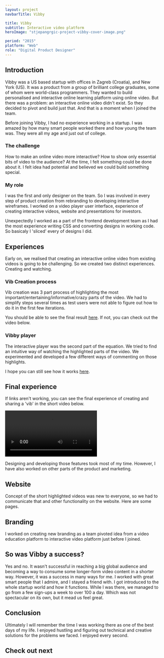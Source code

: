 ```yaml
---
layout: project
navbarTitle: Vibby

title: Vibby
subtitle: Interactive video platform
heroImage: "stjepangrgic-project-vibby-cover-image.png"

period: "2015"
platform: "Web"
role: "Digital Product Designer"
---
```


<!-- 538AFF -->
<!-- bgColor: "linear-gradient(180deg, #2CA3FF 0%, #6A7BFF 100%)" -->

## Introduction
Vibby was a US based startup with offices in Zagreb (Croatia), and New York (US). It was a product from a group of brilliant college graduates, some of whom were world-class programmers. They wanted to build personalised and interactive online learning platform using online video. But there was a problem: an interactive online video didn't exist. So they decided to pivot and build just that. And that is a moment when I joined the team.

Before joining Vibby, I had no experience working in a startup. I was amazed by how many smart people worked there and how young the team was. They were all my age and just out of college.  

<div class="idea full-width grid">

### The challenge
How to make an online video more interactive? How to show only essential bits of video to the audience? At the time, I felt something could be done about it. I felt idea had potential and believed we could build something special.

<figure class="grid-width fix-img">
  <simg name="stjepangrgic-project-vibby-idea.jpg" />
</figure> 

<!-- ### The chalange
How to make video more interactive? How to show only important bits of video to the audinece? Looking pack to this question they feal unecesary, but at the time I fealt something can be done about it. I belived we could build something special. -->

### My role
I was the first and only designer on the team. So I was involved in every step of product creation from rebranding to developing interactive wireframes. I worked on a video player user interface, experience of creating interactive videos, website and presentations for investors. 

Unexpectedly I worked as a part of the frontend development team as I had the most experience writing CSS and converting designs in working code. So basicaly I 'sliced' every of designs I did.

</div> <!-- Idea -->

## Experiences
Early on, we realised that creating an interactive online video from existing videos is going to be challenging. So we created two distinct experiences. Creating and watching.

<div class="solutions full-width grid">

### Vib Creation process
Vib creation was 3 part process of highlighting the most important/entertaining/informative/crazy parts of the video. We had to simplify steps several times as test users were not able to figure out how to do it in the first few iterations.

<figure class="full-width fix-img center" style="max-width: 1300px;">
  <simg name="stjepangrgic-project-vibby-vib-creation-process.jpg" />
</figure>

You should be able to see the final result [here](https://www.vibby.com/create/1). If not, you can check out the video below.

</div>

<div class="block full-width grid">

### Vibby player
The interactive player was the second part of the equation. We tried to find an intuitive way of watching the highlighted parts of the video. We experimented and developed a few different ways of commenting on those highlights.
  
<figure class="full-width fix-img center" style="max-width: 1795px;">
  <simg name="stjepangrgic-project-vibby-player.jpg" />
</figure>

I hope you can still see how it works [here](https://www.vibby.com/watch?vib=71KCMcqWZUc).

</div> <!-- Block -->

## Final experience
If links aren't working, you can see the final experience of creating and sharing a 'vib' in the short video below.

<video class="video" loop controls>
  <source src="/vibby-how-it-works.mp4" type="video/mp4">
  Your browser does not support HTML5 video.
</video>

Designing and developing those features took most of my time. However, I have also worked on other parts of the product and marketing.

<div class="gradient full-width grid">

## Website
Concept of the short highlighted videos was new to everyone, so we had to communicate that and other functionality on the website. Here are some pages.

<figure class="full-width fix-img center" style="max-width: 1426px;">
  <simg name="stjepangrgic-project-vibby-website.jpg" />
</figure>
</div>

## Branding
I worked on creating new branding as a team pivoted idea from a video education platform to interactive video platform just before I joined.

<figure class="g5-5 fix-img">
  <simg name="stjepangrgic-project-vibby-logo-ideas.jpg" />
</figure>

<!-- After a lot of ideas and experiments I decided to combine multiple I decided to blend the distinctive shape of the Istrian peninsula with all the experiences and photos one might have while visiting this amazing and unique region of Croatia. -->

<figure class="grid-width fix-img">
  <simg name="stjepangrgic-project-vibby-logo-conception.jpg" />
</figure>

<figure class="grid-width fix-img">
  <simg name="stjepangrgic-project-vibby-logo-unaccepted.png" />
</figure>

<!-- But in the end team decided to go with someething other -->

<figure class="grid-width fix-img">
  <simg name="stjepangrgic-project-vibby-logo-accepted.png" />
</figure>

<div class="full-width grid conclusion">

## So was Vibby a success?
Yes and no. It wasn't successful in reaching a big global audience and becoming a way to consume some longer-form video content in a shorter way. However, it was a success in many ways for me. I worked with great smart people that I admire, and I stayed a friend with. I got introduced to the whole startup world and how it functions. While I was there, we managed to go from a few sign-ups a week to over 100 a day. Which was not spectacular on its own, but it mead us feel great.

## Conclusion
Ultimately I will remember the time I was working there as one of the best days of my life. I enjoyed hustling and figuring out technical and creative solutions for the problems we faced. I enjoyed every second.

## Check out next

<div class="grid-width next-project">
  <ProjectCard
    url="/work/agrivi"
    title="Agrivi"
    description="Farm managment software"
    bgImage="stjepangrgic-agrivi-card-bgImage.jpg"
    projectImage="stjepangrgic-agrivi-card-projectImage.png"
    underlinColor="#5FC21E"/>
</div>

</div>

<script>
import slink from '@/theme/components/slink.vue'
import simg from '@/theme/components/simg.vue'
import ProjectCard from '@/theme/components/ProjectCard.vue'

export default {
  components: {
    slink,
    simg,
    ProjectCard
  }
}
</script>

<style lang="stylus">
.vibby
  --hero-section-bg #5D83FF
  --subtitle-color #538AFF
  --content-bgc #F9FAFC
  .content
    padding-bottom: 0;
  .idea
    background-color #32323C
    margin-top 4rem
    padding-bottom 4rem
    
    h3, p
      color #fff
    p
      opacity 0.9
    figure 
      margin-bottom 0

  .block
    background-color #E7F5FF
    margin-top 4rem
    padding-bottom 4rem
    
  .video
    width 100%
    margin-top 2rem
    margin-bottom 2rem
  .conclusion
    background-color: #ECF0F2;
    /*padding-bottom: 4rem;*/
</style>
